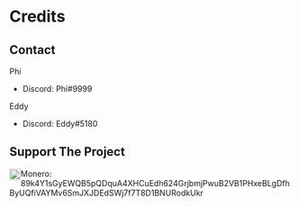 # Credits

## Contact

Phi
- Discord: Phi#9999

Eddy
- Discord: Eddy#5180

## Support The Project

<img src="https://cdn.worldvectorlogo.com/logos/monero-2.svg" style="float:left" width=20/>Monero: 89k4Y1sGyEWQB5pQDquA4XHCuEdh624GrjbmjPwuB2VB1PHxeBLgDfhByUQfiVAYMv6SmJXJDEdSWj7f7T8D1BNURodkUkr
